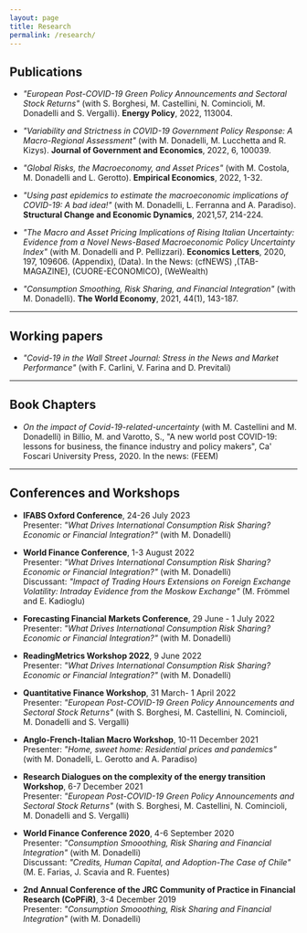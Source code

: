 ```yaml
---
layout: page
title: Research
permalink: /research/
---
```


## Publications

- *"European Post-COVID-19 Green Policy Announcements and Sectoral Stock Returns"* (with S. Borghesi, M. Castellini, N. Comincioli, M. Donadelli and S. Vergalli). **Energy Policy**, 2022, 113004.

- *"Variability and Strictness in COVID-19 Government Policy Response: A Macro-Regional Assessment"* (with M. Donadelli, M. Lucchetta and R. Kizys). **Journal of Government and Economics**, 2022, 6, 100039.

- *"Global Risks, the Macroeconomy, and Asset Prices"* (with M. Costola, M. Donadelli and L. Gerotto). **Empirical Economics**, 2022, 1-32.

- *"Using past epidemics to estimate the macroeconomic implications of COVID-19: A bad idea!"* (with M. Donadelli, L. Ferranna and A. Paradiso). **Structural Change and Economic Dynamics**,  2021,57, 214-224. 

- *"The Macro and Asset Pricing Implications of Rising Italian Uncertainty: Evidence from a Novel News-Based Macroeconomic Policy Uncertainty Index"* (with M. Donadelli and P. Pellizzari).  **Economics Letters**, 2020, 197, 109606.  (Appendix), (Data).  In the News: (cfNEWS) ,(TAB-MAGAZINE), (CUORE-ECONOMICO), (WeWealth)

- *"Consumption Smoothing, Risk Sharing, and Financial Integration"* (with M. Donadelli). **The World Economy**, 2021, 44(1), 143-187. 

---

## Working papers
- *"Covid-19 in the Wall Street Journal: Stress in the News and Market Performance"* (with F. Carlini, V. Farina and D. Previtali) 

---

## Book Chapters
- *On the impact of Covid-19-related-uncertainty* (with M. Castellini and M. Donadelli) in Billio, M. and Varotto, S., "A new world post COVID-19: lessons for business, the finance industry and policy makers", Ca' Foscari University Press,  2020. In the news: (FEEM) 

---

## Conferences and Workshops

- **IFABS Oxford Conference**, 24-26 July 2023<br>
  Presenter: *"What Drives International Consumption Risk Sharing? Economic or Financial Integration?"* (with M. Donadelli)

- **World Finance Conference**, 1-3 August 2022<br>
  Presenter: *"What Drives International Consumption Risk Sharing? Economic or Financial Integration?"* (with M. Donadelli)<br> 
Discussant: *"Impact of Trading Hours Extensions on Foreign Exchange Volatility: Intraday Evidence from the Moskow Exchange"* (M. Frömmel and E. Kadioglu)

- **Forecasting Financial Markets Conference**, 29 June - 1 July 2022<br>
  Presenter: *"What Drives International Consumption Risk Sharing? Economic or Financial Integration?"* (with M. Donadelli)

- **ReadingMetrics Workshop 2022**, 9 June 2022<br>
  Presenter: *"What Drives International Consumption Risk Sharing? Economic or Financial Integration?"* (with M. Donadelli)

- **Quantitative Finance Workshop**, 31 March- 1 April 2022<br>
  Presenter: *"European Post-COVID-19 Green Policy Announcements and Sectoral Stock Returns"* (with S. Borghesi, M. Castellini, N. Comincioli, M. Donadelli and S. Vergalli)

- **Anglo-French-Italian Macro Workshop**, 10-11 December 2021<br>
  Presenter: *"Home, sweet home: Residential prices and pandemics"* (with M. Donadelli, L. Gerotto and A. Paradiso)

- **Research Dialogues on the complexity of the energy transition Workshop**, 6-7 December 2021<br>
  Presenter: *"European Post-COVID-19 Green Policy Announcements and Sectoral Stock Returns"* (with S. Borghesi, M. Castellini, N. Comincioli, M. Donadelli and S. Vergalli)

- **World Finance Conference 2020**, 4-6 September 2020<br>
  Presenter: *"Consumption Smooothing, Risk Sharing and Financial Integration"* (with M. Donadelli)<br>
  Discussant: *"Credits, Human Capital, and Adoption-The Case of Chile"* (M. E. Farias, J. Scavia and R. Fuentes) 

- **2nd Annual Conference of the JRC Community of Practice in Financial Research (CoPFiR)**, 3-4 December 2019<br>
  Presenter: *"Consumption Smooothing, Risk Sharing and Financial Integration"* (with M. Donadelli)
